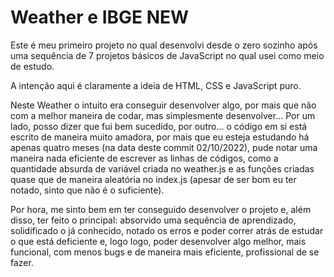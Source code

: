 # Weather e IBGE NEW

Este é meu primeiro projeto no qual desenvolvi desde o zero sozinho após uma sequência de 7 projetos básicos de JavaScript no qual usei como meio de estudo.

A intenção aqui é claramente a ideia de HTML, CSS e JavaScript puro.

Neste Weather o intuito era conseguir desenvolver algo, por mais que não com a melhor maneira de codar, mas simplesmente desenvolver...
Por um lado, posso dizer que fui bem sucedido, por outro... o código em si está escrito de maneira muito amadora, por mais que eu esteja estudando há apenas quatro
meses (na data deste commit 02/10/2022), pude notar uma maneira nada eficiente de escrever as linhas de códigos, como a quantidade absurda de variável criada no 
weather.js e as funções criadas quase que de maneira aleatória no index.js (apesar de ser bom eu ter notado, sinto que não é o suficiente).

Por hora, me sinto bem em ter conseguido desenvolver o projeto e, além disso, ter feito o principal: absorvido uma sequência de aprendizado, solidificado o já conhecido,
notado os erros e poder correr atrás de estudar o que está deficiente e, logo logo, poder desenvolver algo melhor, mais funcional, com menos bugs e de maneira mais
eficiente, profissional de se fazer.
